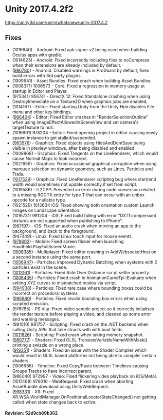 # Unity 2017.4.2f2

https://unity3d.com/unity/whatsnew/unity-2017.4.2

## Fixes



*   (1016640) - Android: Fixed apk signer v2 being used when building Oculus apps with gradle.
*   (1014623) - Android: Fixed incorrectly including files to noCompress when their extensions are already included by default.
*   ([986780](https://issuetracker.unity3d.com/product/unity/issues/guid/935077/)) - Android: Disabled warnings in ProGuard by default; fixes build errors with 3rd party plugins.
*   (1009641) - Asset Bundles: Fixed crash when building Asset Bundles.
*   (1008371) 1006573 - Core: Fixed a regression in memory usage at startup in Editor and Player.
*   (975341) 956741 - DirectX 12: Fixed Standalone crashing when using DestroyImmediate on a Texture2D when graphics jobs are enabled.
*   (1014167) - Editor: Fixed starting Unity from the Unity Hub disables File menu and other key bindings.
*   ([966404](https://issuetracker.unity3d.com/product/unity/issues/guid/966404/)) - Editor: Fixed Editor crashes in "RenderSelectionOutline" when using ImageEffectAllowedInSceneView and set camera's targetTexture to null.
*   (1016691) 978204 - Editor: Fixed opening project in editor causing newly spawn instance to get stalled/suspended.
*   ([963576](https://issuetracker.unity3d.com/product/unity/issues/guid/963576/)) - Graphics: Fixed objects using HideAndDontSave being visible in preview windows, after being disabled and enabled.
*   (1009868) - Graphics: Fixed Tangents on the LineRenderer, which would cause Normal Maps to look incorrect.
*   (1021655) - Graphics: Fixed occasional graphical corruption when using marquee selection on dynamic geometry, such as Lines, Particles and Trails.
*   ([1017529](https://issuetracker.unity3d.com/product/unity/issues/guid/1017529/)) - Graphics: Fixed LineRenderer scripting bug where start/end width would sometimes not update correctly if set from script.
*   (1019586) - IL2CPP: Prevented an error during code conversion related to a missing RGCTX entry for type T that can occur with an unbox opcode for a nullable type.
*   (1021529) 1013634 iOS: Fixed showing both orientation custom Launch Images on Landscape orientation.
*   (1016731) 991204 - iOS: Fixed build failing with error "DXT1 compressed textures are not supported when publishing to iPhone".
*   ([967197](https://issuetracker.unity3d.com/product/unity/issues/guid/967197/)) - iOS: Fixed an audio crash when moving an app to the background, and back to the foreground.
*   (947049) - Linux: Fixed Linux touch input for mouse events.
*   ([978602](https://issuetracker.unity3d.com/product/unity/issues/guid/978602/)) - Mobile: Fixed screen flicker when launching Handheld.PlayFullScreenMovie.
*   ([1008385](https://issuetracker.unity3d.com/product/unity/issues/guid/1008385/)) - Multiplayer: Fixed editor crashing in AddWebsocketHost on a second instance using the same port.
*   ([1006947](https://issuetracker.unity3d.com/product/unity/issues/guid/1006947/)) - Particles: Improved Dynamic Batching when systems with 0 particles exist in the scene.
*   ([1013161](https://issuetracker.unity3d.com/product/unity/issues/guid/1013161/)) - Particles: Fixed Rate Over Distance script setter property.
*   ([1006435](https://issuetracker.unity3d.com/product/unity/issues/guid/1006435/)) - Particles: Fixed crash in AnimationCurveTpl::Evaluate when setting XYZ curves to mismatched modes via script.
*   ([994938](https://issuetracker.unity3d.com/product/unity/issues/guid/994938/)) - Particles: Fixed rare case where bounding boxes could be incorrect on procedural systems.
*   ([998680](https://issuetracker.unity3d.com/product/unity/issues/guid/998680/)) - Particles: Fixed invalid bounding box errors when using scripted emission.
*   (976785) - PS Vita: Fixed video sample project so it correctly initialises the render texture before playing a video, and cleaned up some error and warning messages.
*   (991010) 981757 - Scripting: Fixed crash on the .NET backend when calling Unity APIs that take structs with with bool fields.
*   ([1011626](https://issuetracker.unity3d.com/product/unity/issues/guid/1011626/)) - Scripting: Fixed crash when taking memory snapshot.
*   ([989777](https://issuetracker.unity3d.com/product/unity/issues/guid/989777/)) - Shaders: Fixed GLSL TranslateVariableNameWithMask() printing a swizzle on a wrong place.
*   ([919351](https://issuetracker.unity3d.com/product/unity/issues/guid/919351/)) - Shaders: Fixed an issue with the Shader Compiler which would result in GLSL based platforms not being able to compiler certain shaders.
*   (1006986) - Timeline: Fixed Copy/Paste between Timelines causing Groups Tracks to have incorrect parent.
*   (986040) 972997 - Video: Fixed flickering video playback on iOS/Metal.
*   (1017468) 976010 - WebRequest: Fixed crash when aborting AssetBundle download using UnityWebRequest.
*   ([998331](https://issuetracker.unity3d.com/product/unity/issues/guid/998331/)) - XR: Fixed XR.WSA.WorldManager.OnPositionalLocatorStateChanged() not getting called when state changes back to active.

#### Revision: 52d9cb89b362